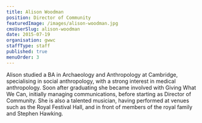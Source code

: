 ```yaml
---
title: Alison Woodman
position: Director of Community
featuredImage: /images/alison-woodman.jpg
cmsUserSlug: alison-woodman
date: 2015-07-19 
organisation: gwwc
staffType: staff
published: true
menuOrder: 3
---
```


Alison studied a BA in Archaeology and Anthropology at Cambridge, specialising in social anthropology, with a strong interest in medical anthropology. Soon after graduating she became involved with Giving What We Can, initially managing communications, before starting as Director of Community. She is also a talented musician, having performed at venues such as the Royal Festival Hall, and in front of members of the royal family and Stephen Hawking.

